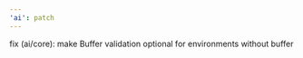 ```yaml
---
'ai': patch
---
```


fix (ai/core): make Buffer validation optional for environments without buffer
